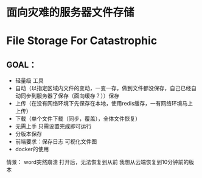 # 面向灾难的服务器文件存储

# File Storage For Catastrophic



## GOAL：

- 轻量级 工具
- 自动（以指定区域内文件的变动，一变一存，做到文件都没保存，自己已经自动同步到服务器了保存（面向缓存？））保存 
- 上传（在没有网络环境下先保存在本地，使用redis缓存，一有网络环境马上上传） 
- 下载（单个文件下载（同步，覆盖），全体文件恢复）
- 无需上手 只需设置完成即可运行
- 分版本保存
- 前端要求：保存日志 可视化文件图
- docker的使用

情景：
word突然崩溃
打开后，无法恢复到从前
我想从云端恢复到10分钟前的版本



